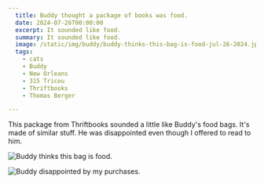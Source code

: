 ```yaml
---
  title: Buddy thought a package of books was food.
  date: 2024-07-26T00:00:00
  excerpt: It sounded like food.
  summary: It sounded like food.
  image: /static/img/buddy/buddy-thinks-this-bag-is-food-jul-26-2024.jpeg
  tags:
    - cats
    - Buddy
    - New Orleans
    - 315 Tricou
    - Thriftbooks
    - Thomas Berger

---
```


This package from Thriftbooks sounded a little like Buddy's food bags. It's made of similar stuff. He was disappointed even though I offered to read to him.

  ![Buddy thinks this bag is food.](/static/img/buddy/buddy-thinks-this-bag-is-food-jul-26-2024.jpeg)

  ![Buddy disappointed by my purchases.](/static/img/buddy/buddy-disappointed-by-package-jul-26-2024.jpeg)